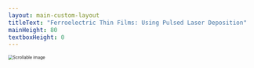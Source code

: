 ```yaml
---
layout: main-custom-layout
titleText: "Ferroelectric Thin Films: Using Pulsed Laser Deposition"
mainHeight: 80
textboxHeight: 0
---
```


<div class="relative w-full h-full overflow-auto">
  <img
    src="pld-workflow/3.svg"
    class="max-w-none object-contain"
    style="transform: scale(0.60); transform-origin: top left;"
    alt="Scrollable image"
  />
</div>